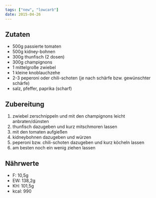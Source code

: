 ```yaml
---
tags: ["new", "lowcarb"]
date: 2015-04-26
---
```


## Zutaten
- 500g passierte tomaten
- 500g kidney-bohnen
- 300g thunfisch (2 dosen)
- 300g champignons
- 1 mittelgroße zwiebel
- 1 kleine knoblauchzehe
- 2-3 peperoni oder chili-schoten (je nach schärfe bzw. gewünschter schärfe)
- salz, pfeffer, paprika (scharf)

## Zubereitung
1. zwiebel zerschnippeln und mit den champignons leicht anbraten/dünsten
2. thunfisch dazugeben und kurz mitschmoren lassen
3. mit den tomaten aufgießen
4. kidneybohnen dazugeben und würzen
5. peperoni bzw. chili-schoten dazugeben und kurz köcheln lassen
6. am besten noch ein wenig ziehen lassen

## Nährwerte
- F: 10,5g
- EW: 138,2g
- KH: 101,5g
- kcal: 990

